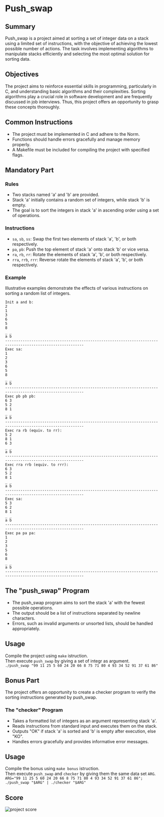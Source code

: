 # Push_swap

## Summary
Push_swap is a project aimed at sorting a set of integer data on a stack using a limited set of instructions, with the objective of achieving the lowest possible number of actions. The task involves implementing algorithms to manipulate stacks efficiently and selecting the most optimal solution for sorting data.

## Objectives
The project aims to reinforce essential skills in programming, particularly in C, and understanding basic algorithms and their complexities. Sorting algorithms play a crucial role in software development and are frequently discussed in job interviews. Thus, this project offers an opportunity to grasp these concepts thoroughly.

## Common Instructions
- The project must be implemented in C and adhere to the Norm.
- Functions should handle errors gracefully and manage memory properly.
- A Makefile must be included for compiling the project with specified flags.

## Mandatory Part
### Rules
- Two stacks named 'a' and 'b' are provided.
- Stack 'a' initially contains a random set of integers, while stack 'b' is empty.
- The goal is to sort the integers in stack 'a' in ascending order using a set of operations.
### Instructions
- `sa`, `sb`, `ss`: Swap the first two elements of stack 'a', 'b', or both respectively.
- `pa`, `pb`: Push the top element of stack 'a' onto stack 'b' or vice versa.
- `ra`, `rb`, `rr`: Rotate the elements of stack 'a', 'b', or both respectively.
- `rra`, `rrb`, `rrr`: Reverse rotate the elements of stack 'a', 'b', or both respectively.
### Example
Illustrative examples demonstrate the effects of various instructions on sorting a random list of integers.

```console
Init a and b:
2
1
3
6
5
8
_ _
a b
----------------------------------------------------------------------------------------------------------
Exec sa:
1
2
3
6
5
8
_ _
a b
----------------------------------------------------------------------------------------------------------
Exec pb pb pb:
6 3
5 2
8 1
_ _
a b
----------------------------------------------------------------------------------------------------------
Exec ra rb (equiv. to rr):
5 2
8 1
6 3
_ _
a b
----------------------------------------------------------------------------------------------------------
Exec rra rrb (equiv. to rrr):
6 3
5 2
8 1
_ _
a b
----------------------------------------------------------------------------------------------------------
Exec sa:
5 3
6 2
8 1
_ _
a b
----------------------------------------------------------------------------------------------------------
Exec pa pa pa:
1
2
3
5
6
8
_ _
a b
----------------------------------------------------------------------------------------------------------
```

## The "push_swap" Program
- The push_swap program aims to sort the stack 'a' with the fewest possible operations.
- The output should be a list of instructions separated by newline characters.
- Errors, such as invalid arguments or unsorted lists, should be handled appropriately.

## Usage
Compile the project using `make` istruction.  
Then execute `push_swap` by giving a set of integr as argument.  
`./push_swap "99 11 25 5 60 24 20 66 8 75 71 80 4 93 34 52 91 37 61 86"`

## Bonus Part
The project offers an opportunity to create a checker program to verify the sorting instructions generated by push_swap.
### The "checker" Program
- Takes a formatted list of integers as an argument representing stack 'a'.
- Reads instructions from standard input and executes them on the stack.
- Outputs "OK" if stack 'a' is sorted and 'b' is empty after execution, else "KO".
- Handles errors gracefully and provides informative error messages.

## Usage
Compile the bonus using `make bonus` istruction.  
Then execute `push_swap` and `checker` by giving them the same data set `ARG`.  
`ARG="99 11 25 5 60 24 20 66 8 75 71 80 4 93 34 52 91 37 61 86"; ./push_swap "$ARG" | ./checker "$ARG"`

## Score
![project score](/push_swap/assets/score.png)